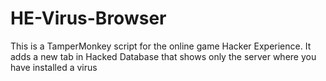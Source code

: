 # HE-Virus-Browser

This is a TamperMonkey script for the online game Hacker Experience. It adds a new tab in Hacked Database that shows only the server where you have installed a virus

